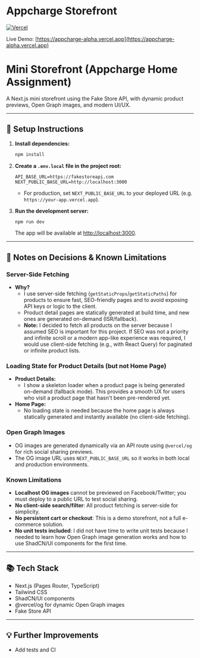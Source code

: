 # Appcharge Storefront

[![Vercel](https://vercel.com/button)](https://appcharge-alpha.vercel.app)

Live Demo: [https://appcharge-alpha.vercel.app](https://appcharge-alpha.vercel.app)

# Mini Storefront (Appcharge Home Assignment)

A Next.js mini storefront using the Fake Store API, with dynamic product previews, Open Graph images, and modern UI/UX.

---

## 🚀 Setup Instructions

1. **Install dependencies:**

   ```sh
   npm install
   ```

2. **Create a `.env.local` file in the project root:**

   ```env
   API_BASE_URL=https://fakestoreapi.com
   NEXT_PUBLIC_BASE_URL=http://localhost:3000
   ```

   - For production, set `NEXT_PUBLIC_BASE_URL` to your deployed URL (e.g. `https://your-app.vercel.app`).

3. **Run the development server:**
   ```sh
   npm run dev
   ```
   The app will be available at [http://localhost:3000](http://localhost:3000).

---

## 📝 Notes on Decisions & Known Limitations

### Server-Side Fetching

- **Why?**
  - I use server-side fetching (`getStaticProps`/`getStaticPaths`) for products to ensure fast, SEO-friendly pages and to avoid exposing API keys or logic to the client.
  - Product detail pages are statically generated at build time, and new ones are generated on-demand (ISR/fallback).
  - **Note:** I decided to fetch all products on the server because I assumed SEO is important for this project. If SEO was not a priority and infinite scroll or a modern app-like experience was required, I would use client-side fetching (e.g., with React Query) for paginated or infinite product lists.

### Loading State for Product Details (but not Home Page)

- **Product Details:**
  - I show a skeleton loader when a product page is being generated on-demand (fallback mode). This provides a smooth UX for users who visit a product page that hasn't been pre-rendered yet.
- **Home Page:**
  - No loading state is needed because the home page is always statically generated and instantly available (no client-side fetching).

### Open Graph Images

- OG images are generated dynamically via an API route using `@vercel/og` for rich social sharing previews.
- The OG image URL uses `NEXT_PUBLIC_BASE_URL` so it works in both local and production environments.

### Known Limitations

- **Localhost OG images** cannot be previewed on Facebook/Twitter; you must deploy to a public URL to test social sharing.
- **No client-side search/filter**: All product fetching is server-side for simplicity.
- **No persistent cart or checkout**: This is a demo storefront, not a full e-commerce solution.
- **No unit tests included**: I did not have time to write unit tests because I needed to learn how Open Graph image generation works and how to use ShadCN/UI components for the first time.

---

## 📚 Tech Stack

- Next.js (Pages Router, TypeScript)
- Tailwind CSS
- ShadCN/UI components
- @vercel/og for dynamic Open Graph images
- Fake Store API

---

## 💡 Further Improvements

- Add tests and CI
